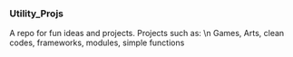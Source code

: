### Utility_Projs
A repo for fun ideas and projects.
Projects such as: \n
Games, Arts, clean codes, frameworks, modules, simple functions
